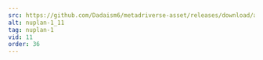 ```yaml
---
src: https://github.com/Dadaism6/metadriverse-asset/releases/download/assetsv1.0.2/nuplan-1_11.mp4
alt: nuplan-1_11
tag: nuplan-1
vid: 11
order: 36
---
```

